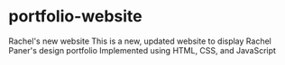 # portfolio-website
Rachel's new website
This is a new, updated website to display Rachel Paner's design portfolio
Implemented using HTML, CSS, and JavaScript
